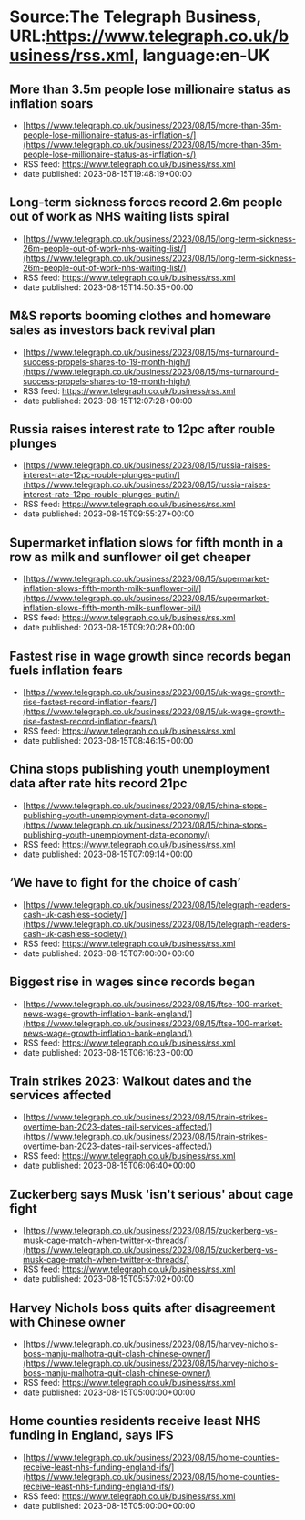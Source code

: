 # Source:The Telegraph Business, URL:https://www.telegraph.co.uk/business/rss.xml, language:en-UK

## More than 3.5m people lose millionaire status as inflation soars
 - [https://www.telegraph.co.uk/business/2023/08/15/more-than-35m-people-lose-millionaire-status-as-inflation-s/](https://www.telegraph.co.uk/business/2023/08/15/more-than-35m-people-lose-millionaire-status-as-inflation-s/)
 - RSS feed: https://www.telegraph.co.uk/business/rss.xml
 - date published: 2023-08-15T19:48:19+00:00



## Long-term sickness forces record 2.6m people out of work as NHS waiting lists spiral
 - [https://www.telegraph.co.uk/business/2023/08/15/long-term-sickness-26m-people-out-of-work-nhs-waiting-list/](https://www.telegraph.co.uk/business/2023/08/15/long-term-sickness-26m-people-out-of-work-nhs-waiting-list/)
 - RSS feed: https://www.telegraph.co.uk/business/rss.xml
 - date published: 2023-08-15T14:50:35+00:00



## M&S reports booming clothes and homeware sales as investors back revival plan
 - [https://www.telegraph.co.uk/business/2023/08/15/ms-turnaround-success-propels-shares-to-19-month-high/](https://www.telegraph.co.uk/business/2023/08/15/ms-turnaround-success-propels-shares-to-19-month-high/)
 - RSS feed: https://www.telegraph.co.uk/business/rss.xml
 - date published: 2023-08-15T12:07:28+00:00



## Russia raises interest rate to 12pc after rouble plunges
 - [https://www.telegraph.co.uk/business/2023/08/15/russia-raises-interest-rate-12pc-rouble-plunges-putin/](https://www.telegraph.co.uk/business/2023/08/15/russia-raises-interest-rate-12pc-rouble-plunges-putin/)
 - RSS feed: https://www.telegraph.co.uk/business/rss.xml
 - date published: 2023-08-15T09:55:27+00:00



## Supermarket inflation slows for fifth month in a row as milk and sunflower oil get cheaper
 - [https://www.telegraph.co.uk/business/2023/08/15/supermarket-inflation-slows-fifth-month-milk-sunflower-oil/](https://www.telegraph.co.uk/business/2023/08/15/supermarket-inflation-slows-fifth-month-milk-sunflower-oil/)
 - RSS feed: https://www.telegraph.co.uk/business/rss.xml
 - date published: 2023-08-15T09:20:28+00:00



## Fastest rise in wage growth since records began fuels inflation fears
 - [https://www.telegraph.co.uk/business/2023/08/15/uk-wage-growth-rise-fastest-record-inflation-fears/](https://www.telegraph.co.uk/business/2023/08/15/uk-wage-growth-rise-fastest-record-inflation-fears/)
 - RSS feed: https://www.telegraph.co.uk/business/rss.xml
 - date published: 2023-08-15T08:46:15+00:00



## China stops publishing youth unemployment data after rate hits record 21pc
 - [https://www.telegraph.co.uk/business/2023/08/15/china-stops-publishing-youth-unemployment-data-economy/](https://www.telegraph.co.uk/business/2023/08/15/china-stops-publishing-youth-unemployment-data-economy/)
 - RSS feed: https://www.telegraph.co.uk/business/rss.xml
 - date published: 2023-08-15T07:09:14+00:00



## ‘We have to fight for the choice of cash’
 - [https://www.telegraph.co.uk/business/2023/08/15/telegraph-readers-cash-uk-cashless-society/](https://www.telegraph.co.uk/business/2023/08/15/telegraph-readers-cash-uk-cashless-society/)
 - RSS feed: https://www.telegraph.co.uk/business/rss.xml
 - date published: 2023-08-15T07:00:00+00:00



## Biggest rise in wages since records began
 - [https://www.telegraph.co.uk/business/2023/08/15/ftse-100-market-news-wage-growth-inflation-bank-england/](https://www.telegraph.co.uk/business/2023/08/15/ftse-100-market-news-wage-growth-inflation-bank-england/)
 - RSS feed: https://www.telegraph.co.uk/business/rss.xml
 - date published: 2023-08-15T06:16:23+00:00



## Train strikes 2023: Walkout dates and the services affected
 - [https://www.telegraph.co.uk/business/2023/08/15/train-strikes-overtime-ban-2023-dates-rail-services-affected/](https://www.telegraph.co.uk/business/2023/08/15/train-strikes-overtime-ban-2023-dates-rail-services-affected/)
 - RSS feed: https://www.telegraph.co.uk/business/rss.xml
 - date published: 2023-08-15T06:06:40+00:00



## Zuckerberg says Musk 'isn't serious' about cage fight
 - [https://www.telegraph.co.uk/business/2023/08/15/zuckerberg-vs-musk-cage-match-when-twitter-x-threads/](https://www.telegraph.co.uk/business/2023/08/15/zuckerberg-vs-musk-cage-match-when-twitter-x-threads/)
 - RSS feed: https://www.telegraph.co.uk/business/rss.xml
 - date published: 2023-08-15T05:57:02+00:00



## Harvey Nichols boss quits after disagreement with Chinese owner
 - [https://www.telegraph.co.uk/business/2023/08/15/harvey-nichols-boss-manju-malhotra-quit-clash-chinese-owner/](https://www.telegraph.co.uk/business/2023/08/15/harvey-nichols-boss-manju-malhotra-quit-clash-chinese-owner/)
 - RSS feed: https://www.telegraph.co.uk/business/rss.xml
 - date published: 2023-08-15T05:00:00+00:00



## Home counties residents receive least NHS funding in England, says IFS
 - [https://www.telegraph.co.uk/business/2023/08/15/home-counties-receive-least-nhs-funding-england-ifs/](https://www.telegraph.co.uk/business/2023/08/15/home-counties-receive-least-nhs-funding-england-ifs/)
 - RSS feed: https://www.telegraph.co.uk/business/rss.xml
 - date published: 2023-08-15T05:00:00+00:00



